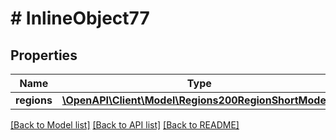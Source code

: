 # # InlineObject77

## Properties

Name | Type | Description | Notes
------------ | ------------- | ------------- | -------------
**regions** | [**\OpenAPI\Client\Model\Regions200RegionShortModel[]**](Regions200RegionShortModel.md) |  | [optional]

[[Back to Model list]](../../README.md#models) [[Back to API list]](../../README.md#endpoints) [[Back to README]](../../README.md)
